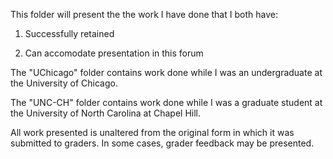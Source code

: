 This folder will present the the work I have done that I both have:

1)  Successfully retained

2)  Can accomodate presentation in this forum

The "UChicago" folder contains work done while I was an undergraduate at the University of Chicago.

The "UNC-CH" folder contains work done while I was a graduate student at the University of North Carolina at Chapel Hill.

All work presented is unaltered from the original form in which it was submitted to graders.  In some cases, grader feedback may be presented.
